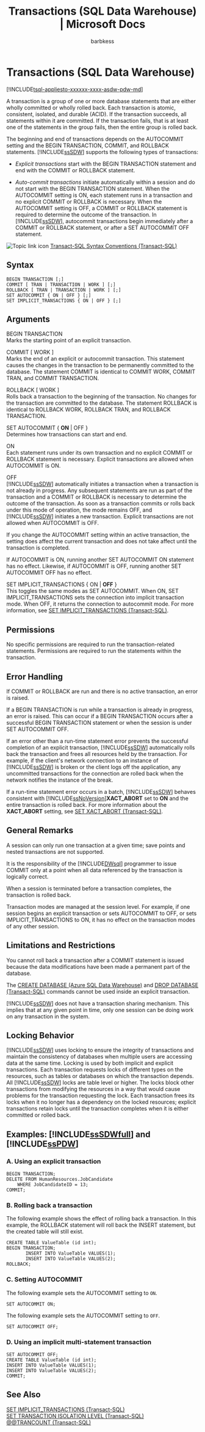 ﻿---
title: "Transactions (SQL Data Warehouse) | Microsoft Docs"
ms.custom: ""
ms.date: "03/14/2017"
ms.prod: sql
ms.prod_service: "sql-data-warehouse, pdw"
ms.component: "t-sql|language-elements"
ms.reviewer: ""
ms.suite: "sql"
ms.technology: t-sql
ms.tgt_pltfrm: ""
ms.topic: "language-reference"
dev_langs: 
  - "TSQL"
ms.assetid: 87e5e593-a121-4428-9d3c-3af876224e35
caps.latest.revision: 8
author: "barbkess"
ms.author: "barbkess"
manager: craigg
monikerRange: ">= aps-pdw-2016 || = azure-sqldw-latest || = sqlallproducts-allversions"
---
# Transactions (SQL Data Warehouse)
[!INCLUDE[tsql-appliesto-xxxxxx-xxxx-asdw-pdw-md](../../includes/tsql-appliesto-xxxxxx-xxxx-asdw-pdw-md.md)]

  A transaction is a group of one or more database statements that are either wholly committed or wholly rolled back. Each transaction is atomic, consistent, isolated, and durable (ACID). If the transaction succeeds, all statements within it are committed. If the transaction fails, that is at least one of the statements in the group fails, then the entire group is rolled back.  
  
 The beginning and end of transactions depends on the AUTOCOMMIT setting and the BEGIN TRANSACTION, COMMIT, and ROLLBACK statements. [!INCLUDE[ssSDW](../../includes/sssdw-md.md)] supports the following types of transactions:  
  
-   *Explicit transactions* start with the BEGIN TRANSACTION statement and end with the COMMIT or ROLLBACK statement.  
  
-   *Auto-commit transactions* initiate automatically within a session and do not start with the BEGIN TRANSACTION statement. When the AUTOCOMMIT setting is ON, each statement runs in a transaction and no explicit COMMIT or ROLLBACK is necessary. When the AUTOCOMMIT setting is OFF, a COMMIT or ROLLBACK statement is required to determine the outcome of the transaction. In [!INCLUDE[ssSDW](../../includes/sssdw-md.md)], autocommit transactions begin immediately after a COMMIT or ROLLBACK statement, or after a SET AUTOCOMMIT OFF statement.  
  
 ![Topic link icon](../../database-engine/configure-windows/media/topic-link.gif "Topic link icon") [Transact-SQL Syntax Conventions &#40;Transact-SQL&#41;](../../t-sql/language-elements/transact-sql-syntax-conventions-transact-sql.md)  
  
## Syntax  
  
```  
BEGIN TRANSACTION [;]  
COMMIT [ TRAN | TRANSACTION | WORK ] [;]  
ROLLBACK [ TRAN | TRANSACTION | WORK ] [;]  
SET AUTOCOMMIT { ON | OFF } [;]  
SET IMPLICIT_TRANSACTIONS { ON | OFF } [;]  
```  
  
## Arguments  
 BEGIN TRANSACTION  
 Marks the starting point of an explicit transaction.  
  
 COMMIT [ WORK ]  
 Marks the end of an explicit or autocommit transaction. This statement causes the changes in the transaction to be permanently committed to the database. The statement COMMIT is identical to COMMIT WORK, COMMIT TRAN, and COMMIT TRANSACTION.  
  
 ROLLBACK [ WORK ]  
 Rolls back a transaction to the beginning of the transaction. No changes for the transaction are committed to the database. The statement ROLLBACK is identical to ROLLBACK WORK, ROLLBACK TRAN, and ROLLBACK TRANSACTION.  
  
 SET AUTOCOMMIT { **ON** | OFF }  
 Determines how transactions can start and end.  
  
 ON  
 Each statement runs under its own transaction and no explicit COMMIT or ROLLBACK statement is necessary. Explicit transactions are allowed when AUTOCOMMIT is ON.  
  
 OFF  
 [!INCLUDE[ssSDW](../../includes/sssdw-md.md)] automatically initiates a transaction when a transaction is not already in progress. Any subsequent statements are run as part of the transaction and a COMMIT or ROLLBACK is necessary to determine the outcome of the transaction. As soon as a transaction commits or rolls back under this mode of operation, the mode remains OFF, and [!INCLUDE[ssSDW](../../includes/sssdw-md.md)] initiates a new transaction. Explicit transactions are not allowed when AUTOCOMMIT is OFF.  
  
 If you change the AUTOCOMMIT setting within an active transaction, the setting does affect the current transaction and does not take affect until the transaction is completed.  
  
 If AUTOCOMMIT is ON, running another SET AUTOCOMMIT ON statement has no effect. Likewise, if AUTOCOMMIT is OFF, running another SET AUTOCOMMIT OFF has no effect.  
  
 SET IMPLICIT_TRANSACTIONS { ON | **OFF** }  
 This toggles the same modes as SET AUTOCOMMIT. When ON, SET IMPLICIT_TRANSACTIONS sets the connection into implicit transaction mode. When OFF, it returns the connection to autocommit mode.  For more information, see [SET IMPLICIT_TRANSACTIONS &#40;Transact-SQL&#41;](../../t-sql/statements/set-implicit-transactions-transact-sql.md).  
  
## Permissions  
 No specific permissions are required to run the transaction-related statements. Permissions are required to run the statements within the transaction.  
  
## Error Handling  
 If COMMIT or ROLLBACK are run and there is no active transaction, an error is raised.  
  
 If a BEGIN TRANSACTION is run while a transaction is already in progress, an error is raised. This can occur if a BEGIN TRANSACTION occurs after a successful BEGIN TRANSACTION statement or when the session is under SET AUTOCOMMIT OFF.  
  
 If an error other than a run-time statement error prevents the successful completion of an explicit transaction, [!INCLUDE[ssSDW](../../includes/sssdw-md.md)] automatically rolls back the transaction and frees all resources held by the transaction. For example, if the client's network connection to an instance of [!INCLUDE[ssSDW](../../includes/sssdw-md.md)] is broken or the client logs off the application, any uncommitted transactions for the connection are rolled back when the network notifies the instance of the break.  
  
 If a run-time statement error occurs in a batch, [!INCLUDE[ssSDW](../../includes/sssdw-md.md)] behaves consistent with [!INCLUDE[ssNoVersion](../../includes/ssnoversion-md.md)]**XACT_ABORT** set to **ON** and the entire transaction is rolled back. For more information about the **XACT_ABORT** setting, see [SET XACT_ABORT (Transact-SQL)](http://msdn.microsoft.com/library/ms188792.aspx).  
  
## General Remarks  
 A session can only run one transaction at a given time; save points and nested transactions are not supported.  
  
 It is the responsibility of the [!INCLUDE[DWsql](../../includes/dwsql-md.md)] programmer to issue COMMIT only at a point when all data referenced by the transaction is logically correct.  
  
 When a session is terminated before a transaction completes, the transaction is rolled back.  
  
 Transaction modes are managed at the session level. For example, if one session begins an explicit transaction or sets AUTOCOMMIT to OFF, or sets IMPLICIT_TRANSACTIONS to ON, it has no effect on the transaction modes of any other session.  
  
## Limitations and Restrictions  
 You cannot roll back a transaction after a COMMIT statement is issued because the data modifications have been made a permanent part of the database.  
  
 The [CREATE DATABASE &#40;Azure SQL Data Warehouse&#41;](../../t-sql/statements/create-database-azure-sql-data-warehouse.md) and [DROP DATABASE &#40;Transact-SQL&#41;](../../t-sql/statements/drop-database-transact-sql.md) commands cannot be used inside an explicit transaction.  
  
 [!INCLUDE[ssSDW](../../includes/sssdw-md.md)] does not have a transaction sharing mechanism. This implies that at any given point in time, only one session can be doing work on any transaction in the system.  
  
## Locking Behavior  
 [!INCLUDE[ssSDW](../../includes/sssdw-md.md)] uses locking to ensure the integrity of transactions and maintain the consistency of databases when multiple users are accessing data at the same time. Locking is used by both implicit and explicit transactions. Each transaction requests locks of different types on the resources, such as tables or databases on which the transaction depends. All [!INCLUDE[ssSDW](../../includes/sssdw-md.md)] locks are table level or higher. The locks block other transactions from modifying the resources in a way that would cause problems for the transaction requesting the lock. Each transaction frees its locks when it no longer has a dependency on the locked resources; explicit transactions retain locks until the transaction completes when it is either committed or rolled back.  
  
## Examples: [!INCLUDE[ssSDWfull](../../includes/sssdwfull-md.md)] and [!INCLUDE[ssPDW](../../includes/sspdw-md.md)]  
  
### A. Using an explicit transaction  
  
```  
BEGIN TRANSACTION;  
DELETE FROM HumanResources.JobCandidate  
    WHERE JobCandidateID = 13;  
COMMIT;  
```  
  
### B. Rolling back a transaction  
 The following example shows the effect of rolling back a transaction.  In this example, the ROLLBACK statement will roll back the INSERT statement, but the created table will still exist.  
  
```  
CREATE TABLE ValueTable (id int);  
BEGIN TRANSACTION;  
       INSERT INTO ValueTable VALUES(1);  
       INSERT INTO ValueTable VALUES(2);  
ROLLBACK;  
```  
  
### C. Setting AUTOCOMMIT  
 The following example sets the AUTOCOMMIT setting to `ON`.  
  
```  
SET AUTOCOMMIT ON;  
```  
  
 The following example sets the AUTOCOMMIT setting to `OFF`.  
  
```  
SET AUTOCOMMIT OFF;  
```  
  
### D. Using an implicit multi-statement transaction  
  
```  
SET AUTOCOMMIT OFF;  
CREATE TABLE ValueTable (id int);  
INSERT INTO ValueTable VALUES(1);  
INSERT INTO ValueTable VALUES(2);  
COMMIT;  
```  
  
## See Also  
 [SET IMPLICIT_TRANSACTIONS &#40;Transact-SQL&#41;](../../t-sql/statements/set-implicit-transactions-transact-sql.md)   
 [SET TRANSACTION ISOLATION LEVEL &#40;Transact-SQL&#41;](../../t-sql/statements/set-transaction-isolation-level-transact-sql.md)   
 [@@TRANCOUNT &#40;Transact-SQL&#41;](../../t-sql/functions/trancount-transact-sql.md)  
  
  

